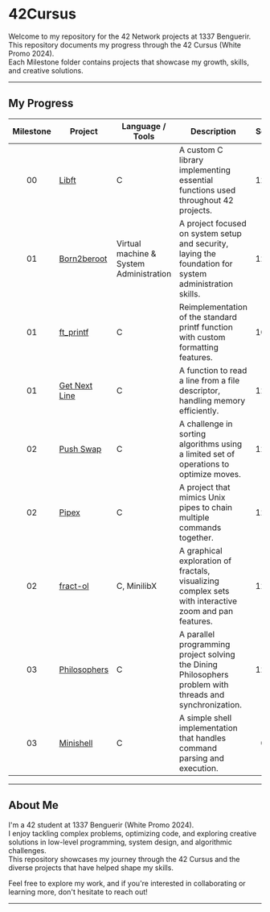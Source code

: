 # 42Cursus

Welcome to my repository for the 42 Network projects at 1337 Benguerir.  
This repository documents my progress through the 42 Cursus (White Promo 2024).  
Each Milestone folder contains projects that showcase my growth, skills, and creative solutions.

---

## My Progress

| Milestone  | Project                                                                                             | Language / Tools                     | Description                                                                                              | Score  |
|:----------:|-----------------------------------------------------------------------------------------------------|--------------------------------------|----------------------------------------------------------------------------------------------------------|:------:|
| 00         | [Libft](https://github.com/Abdellah-Nsila/42cursus/tree/master/Milestone%200/libft)                   | C                                    | A custom C library implementing essential functions used throughout 42 projects.                        | 125%   |
| 01         | [Born2beroot](https://github.com/Abdellah-Nsila/42cursus/tree/master/Milestone%201/Born2beroot)         | Virtual machine & System Administration      | A project focused on system setup and security, laying the foundation for system administration skills.  | 125%   |
| 01         | [ft_printf](https://github.com/Abdellah-Nsila/42cursus/tree/master/Milestone%201/ft_printf)             | C                                    | Reimplementation of the standard printf function with custom formatting features.                        | 100%   |
| 01         | [Get Next Line](https://github.com/Abdellah-Nsila/42cursus/tree/master/Milestone%201/get_next_line)     | C                                    | A function to read a line from a file descriptor, handling memory efficiently.                          | 125%   |
| 02         | [Push Swap](https://github.com/Abdellah-Nsila/42cursus/tree/master/Milestone%202/push_swap)             | C                                    | A challenge in sorting algorithms using a limited set of operations to optimize moves.                  | 125%   |
| 02         | [Pipex](https://github.com/Abdellah-Nsila/42cursus/tree/master/Milestone%202/pipex)                     | C                                    | A project that mimics Unix pipes to chain multiple commands together.                                   | 125%   |
| 02         | [fract-ol](https://github.com/Abdellah-Nsila/42cursus/tree/master/Milestone%202/fract-ol)               | C, MinilibX                          | A graphical exploration of fractals, visualizing complex sets with interactive zoom and pan features.  | 125%   |
| 03         | [Philosophers](https://github.com/Abdellah-Nsila/42cursus/tree/master/Milestone%203/Philosophers)       | C                                    | A parallel programming project solving the Dining Philosophers problem with threads and synchronization. | 125%  |
| 03         | [Minishell](https://github.com/Abdellah-Nsila/42cursus/tree/master/Milestone%203/minishell)             | C                                    | A simple shell implementation that handles command parsing and execution.                              | 0%   |
---

## About Me

I'm a 42 student at 1337 Benguerir (White Promo 2024).  
I enjoy tackling complex problems, optimizing code, and exploring creative solutions in low-level programming, system design, and algorithmic challenges.  
This repository showcases my journey through the 42 Cursus and the diverse projects that have helped shape my skills.

Feel free to explore my work, and if you're interested in collaborating or learning more, don't hesitate to reach out!

---

